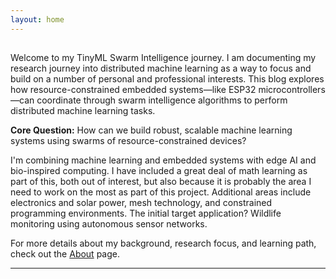 ```yaml
---
layout: home
---
```

##

Welcome to my TinyML Swarm Intelligence journey. I am documenting my research journey into distributed machine learning as a way to focus and build on a number of personal and professional interests. This blog explores how resource-constrained embedded systems—like ESP32 microcontrollers—can coordinate through swarm intelligence algorithms to perform distributed machine learning tasks.

**Core Question:** How can we build robust, scalable machine learning systems using swarms of resource-constrained devices?

I'm combining machine learning and embedded systems with edge AI and bio-inspired computing. I have included a great deal of math learning as part of this, both out of interest, but also because it is probably the area I need to work on the most as part of this project. Additional areas include electronics and solar power, mesh technology, and constrained programming environments. The initial target application? Wildlife monitoring using autonomous sensor networks.

For more details about my background, research focus, and learning path, check out the [About](/about/) page.

---
